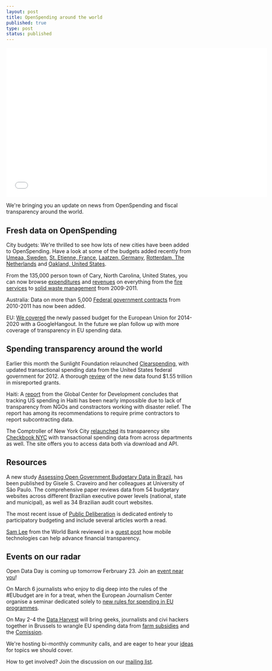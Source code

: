 ```yaml
---
layout: post
title: OpenSpending around the world
published: true
type: post
status: published
---
```


<iframe width='700' height='400' src='<iframe width='700' height='400' src='http://openspending.org/clarity_police_2012/embed?widget=treemap&state=%7B%22drilldowns%22%3A%5B%22from%22%2C%22to%22%5D%2C%22year%22%3A2012%2C%22cuts%22%3A%7B%7D%7D&width=700&height=400' frameborder='0'></iframe>

We're bringing you an update on news from OpenSpending and fiscal transparency around the world.  

## Fresh data on OpenSpending 
City budgets: We're thrilled to see how lots of new cities have been added to OpenSpending. Have a look at some of the budgets added recently from [Umeaa, Sweden](http://openspending.org/budget2013politicalview/views/budgetdata-2103-nonpolitical), [St. Etienne, France](http://openspending.org/budget_2013_saint-etienne/views/budget-2013-de-saint-etienne), [Laatzen, Germany](http://openspending.org/stadtlaatzenplan2013), [Rotterdam, The Netherlands](http://openspending.org/begrotingrotterdam2012_3?_view=default6) and [Oakland, United States](http://openspending.org/oakland_adopted_budget_fy2011-12/views/city-of-oakland-adopted-budget-fy-2011-12-dept-program-expenditures-tree-map). 

From the 135,000 person town of Cary, North Carolina, United States, you can now browse [expenditures](http://openspending.org/town_of_cary_expenditures/views/expenditures-fy2011) and [revenues](http://openspending.org/town_of_cary_revenues/views/revenue-fy2011) on everything from the [fire services](http://openspending.org/town_of_cary_expenditures/Program/27/entries#Program:27) to [solid waste management](http://openspending.org/town_of_cary_expenditures/Program/52/entries#Program:52) from 2009-2011. 

Australia: Data on more than 5,000 [Federal government contracts](http://openspending.org/australian_federal_government_contract_spending/entries) from 2010-2011 has now been added. 

EU: [We covered](http://openspending.org/blog/2013/02/14/Join-hangout-on-the-EU-budget.html) the newly passed budget for the European Union for 2014-2020 with a GoogleHangout. In the future we plan follow up with more coverage of transparency in EU spending data. 

## Spending transparency around the world
Earlier this month the Sunlight Foundation relaunched [Clearspending](http://sunlightfoundation.com/clearspending/), with updated transactional spending data from the United States federal government for 2012. A thorough [review](http://sunlightfoundation.com/blog/2013/02/04/clearspending-released-with-new-data/) of the new data found $1.55 trillion in misreported grants. 

Haiti: A [report](http://www.cgdev.org/doc/full_text/CGDBriefs/1426965/US-Spending-in-Haiti-The-Need-for-Greater-Transparency-and-Accountability.html) from the Global Center for Development concludes that tracking US spending in Haiti has been nearly impossible due to lack of transparency from NGOs and constractors working with disaster relief. The report has among its recommendations to require prime contractors to report subcontracting data.

The Comptroller of New York City [relaunched](http://techpresident.com/news/23404/new-york-city-officials-announce-new-dashboard-municipal-spending) its transparency site [Checkbook NYC](http://www.checkbooknyc.com/spending_landing/yeartype/B/year/114) with transactional spending data from across departments as well. The site offers you to access data both via download and API.

## Resources
A new study [Assessing Open Government Budgetary Data in Brazil](http://www.gpopai.usp.br/IMG/pdf/Craveiro-ICDS2013.pdf), has been published by Gisele S. Craveiro and her colleagues at University of São Paulo. The comprehensive paper reviews data from 54 budgetary websites across different Brazilian executive power levels (national, state and municipal), as well as 34 Brazilian audit court websites.

The most recent issue of [Public Deliberation](http://www.publicdeliberation.net/jpd/) is dedicated entirely to participatory budgeting and include several articles worth a read. 

[Sam Lee](https://twitter.com/OpenNotion) from the World Bank reviewed in a [guest post](http://openspending.org/blog/2013/01/29/worldbank-guest-post.html) how mobile technologies can help advance financial transparency. 

## Events on our radar
Open Data Day is coming up tomorrow Ferbruary 23. Join an [event near you](http://opendataday.org/)!

On March 6 journalists who enjoy to dig deep into the rules of the #EUbudget are in for a treat, when the European Journalism Center organise a seminar dedicated solely to [new rules for spending in EU programmes](http://www.ejcseminars.eu/index.php/seminars/350/new-rules-for-the-unions-budget-simplified-access-to-funding-better-accountability-and-further-improvements-of-eu-spending-programmes).  

On May 2-4 the [Data Harvest](http://www.wobbing.eu/news/look-back-data-harvest-conference) will bring geeks, journalists and civi hackers together in Brussels to wrangle EU spending data from [farm subsidies](http://farmsubsidy.org/) and the [Comission](http://openspending.org/eu-commission-fts).  

We're hosting bi-monthly community calls, and are eager to hear your [ideas](https://twitter.com/openspending) for topics we should cover. 

How to get involved? Join the discussion on our [mailing list](http://lists.okfn.org/mailman/listinfo/openspending). 
